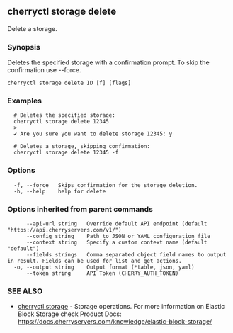 ## cherryctl storage delete

Delete a storage.

### Synopsis

Deletes the specified storage with a confirmation prompt. To skip the confirmation use --force.

```
cherryctl storage delete ID [f] [flags]
```

### Examples

```
  # Deletes the specified storage:
  cherryctl storage delete 12345
  >
  ✔ Are you sure you want to delete storage 12345: y
  		
  # Deletes a storage, skipping confirmation:
  cherryctl storage delete 12345 -f
```

### Options

```
  -f, --force   Skips confirmation for the storage deletion.
  -h, --help    help for delete
```

### Options inherited from parent commands

```
      --api-url string   Override default API endpoint (default "https://api.cherryservers.com/v1/")
      --config string    Path to JSON or YAML configuration file
      --context string   Specify a custom context name (default "default")
      --fields strings   Comma separated object field names to output in result. Fields can be used for list and get actions.
  -o, --output string    Output format (*table, json, yaml)
      --token string     API Token (CHERRY_AUTH_TOKEN)
```

### SEE ALSO

* [cherryctl storage](cherryctl_storage.md)	 - Storage operations. For more information on Elastic Block Storage check Product Docs: https://docs.cherryservers.com/knowledge/elastic-block-storage/

